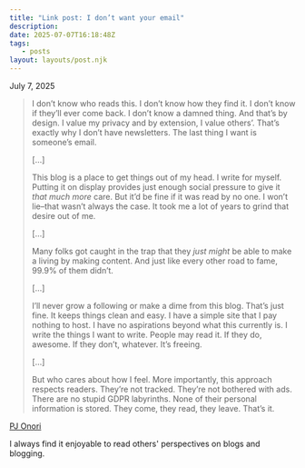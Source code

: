 ```yaml
---
title: "Link post: I don’t want your email"
description:
date: 2025-07-07T16:18:48Z
tags:
   - posts
layout: layouts/post.njk
---
```


July 7, 2025

> I don’t know who reads this. I don’t know how they find it. I don’t know if they’ll ever come back. I don’t know a damned thing. And that’s by design. I value my privacy and by extension, I value others’. That’s exactly why I don’t have newsletters. The last thing I want is someone’s email.
> 
> […] 
> 
> This blog is a place to get things out of my head. I write for myself. Putting it on display provides just enough social pressure to give it _that much more_ care. But it’d be fine if it was read by no one. I won’t lie–that wasn’t always the case. It took me a lot of years to grind that desire out of me.
> 
> […] 
> 
> Many folks got caught in the trap that they _just might_ be able to make a living by making content. And just like every other road to fame, 99.9% of them didn’t.
> 
> […] 
> 
> I’ll never grow a following or make a dime from this blog. That’s just fine. It keeps things clean and easy. I have a simple site that I pay nothing to host. I have no aspirations beyond what this currently is. I write the things I want to write. People may read it. If they do, awesome. If they don’t, whatever. It’s freeing.
> 
> […] 
> 
> But who cares about how I feel. More importantly, this approach respects readers. They’re not tracked. They’re not bothered with ads. There are no stupid GDPR labyrinths. None of their personal information is stored. They come, they read, they leave. That’s it.

[PJ Onori](https://pjonori.blog/posts/i-dont-want-your-email/)

I always find it enjoyable to read others' perspectives on blogs and blogging.
